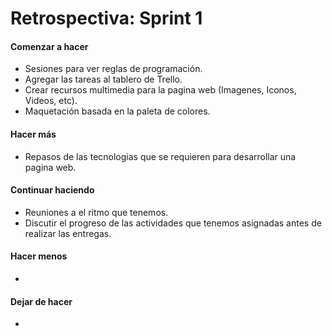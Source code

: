 <h1>Retrospectiva: Sprint 1</h1>

<h4>Comenzar a hacer</h4>

- Sesiones para ver reglas de programación.
- Agregar las tareas al tablero de Trello.
- Crear recursos multimedia para la pagina web (Imagenes, Iconos, Videos, etc).
- Maquetación basada en la paleta de colores.

<h4>Hacer más</h4>

- Repasos de las tecnologias que se requieren para desarrollar una pagina web.

<h4>Continuar haciendo</h4>

- Reuniones a el ritmo que tenemos.
- Discutir el progreso de las actividades que tenemos asignadas antes de realizar las entregas.

<h4>Hacer menos</h4>

- 

<h4>Dejar de hacer</h4>

- 
